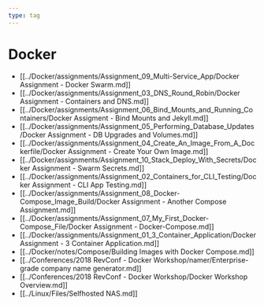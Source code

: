 ```yaml
---
type: tag
---
```

# Docker

- [[../Docker/assignments/Assignment_09_Multi-Service_App/Docker Assignment - Docker Swarm.md]]
- [[../Docker/assignments/Assignment_03_DNS_Round_Robin/Docker Assignment - Containers and DNS.md]]
- [[../Docker/assignments/Assignment_06_Bind_Mounts_and_Running_Containers/Docker Assigment - Bind Mounts and Jekyll.md]]
- [[../Docker/assignments/Assignment_05_Performing_Database_Updates/Docker Assignment - DB Upgrades and Volumes.md]]
- [[../Docker/assignments/Assignment_04_Create_An_Image_From_A_Dockerfile/Docker Assignment - Create Your Own Image.md]]
- [[../Docker/assignments/Assignment_10_Stack_Deploy_With_Secrets/Docker Assignment - Swarm Secrets.md]]
- [[../Docker/assignments/Assignment_02_Containers_for_CLI_Testing/Docker Assignment - CLI App Testing.md]]
- [[../Docker/assignments/Assignment_08_Docker-Compose_Image_Build/Docker Assignment - Another Compose Assignment.md]]
- [[../Docker/assignments/Assignment_07_My_First_Docker-Compose_File/Docker Assignment - Docker-Compose.md]]
- [[../Docker/assignments/Assignment_01_3_Container_Application/Docker Assignment - 3 Container Application.md]]
- [[../Docker/notes/Compose/Building Images with Docker Compose.md]]
- [[../Conferences/2018 RevConf - Docker Workshop/namer/Enterprise-grade company name generator.md]]
- [[../Conferences/2018 RevConf - Docker Workshop/Docker Workshop Overview.md]]
- [[../Linux/Files/Selfhosted NAS.md]]
